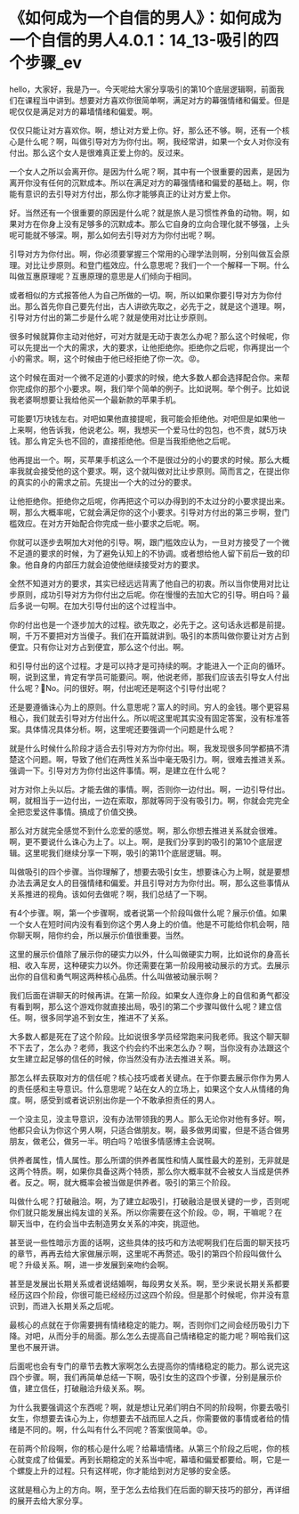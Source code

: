 # 《如何成为一个自信的男人》：如何成为一个自信的男人4.0.1：14_13-吸引的四个步骤_ev

hello，大家好，我是乃一。今天呢给大家分享吸引的第10个底层逻辑啊，前面我们在课程当中讲到。想要对方喜欢你很简单啊，满足对方的幕强情绪和偏爱。但是呢仅仅是满足对方的幕墙情绪和偏爱。啊。

仅仅只能让对方喜欢你。啊，想让对方爱上你。好，那么还不够。啊，还有一个核心是什么呢？啊，叫做引导对方为你付出。啊，我经常讲，如果一个女人对你没有付出。那么这个女人是很难真正爱上你的。反过来。

一个女人之所以会离开你。是因为什么呢？啊，其中有一个很重要的因素，是因为离开你没有任何的沉默成本。所以在满足对方的幕强情绪和偏爱的基础上。啊，你能有意识的去引导对方付出，那么你才能够真正的让对方爱上你。

好。当然还有一个很重要的原因是什么呢？就是旅人是习惯性养鱼的动物。啊，如果对方在你身上没有足够多的沉默成本。那么它自身的立向合理化就不够强，上头呢可能就不够深。啊，那么如何去引导对方为你付出呢？啊。

引导对方为你付出。啊，你必须要掌握三个常用的心理学法则啊，分别叫做互会原理。对比让步原则。和登门槛效应。什么意思呢？我们一个一个解释一下啊。什么叫做互惠原理呢？互惠原理的意思是人们倾向于相同。

或者相似的方式报答他人为自己所做的一切。啊，所以如果你要引导对方为你付出。那么首先你自己要先付出，古人讲欲先取之，必先于之，就是这个道理。啊，引导对方付出的第二步是什么呢？就是使用对比让步原则。

很多时候就算你主动对他好，可对方就是无动于衷怎么办呢？那么这个时候呢，你可以先提出一个大的需求，大的要求，让他拒绝你。拒绝你之后呢，你再提出一个小的需求。啊，这个时候由于他已经拒绝了你一次。😡。

这个时候在面对一个微不足道的小要求的时候，绝大多数人都会选择配合你。来帮你完成你的那个小要求。啊，我们举个简单的例子。比如说啊。举个例子。比如说我老婆啊想要让我给他买一个最新款的苹果手机。

可能要1万块钱左右。对吧如果他直接提呢，我可能会拒绝他。对吧但是如果他一上来啊，他告诉我，他说老公。啊，我想买一个爱马仕的包包，也不贵，就5万块钱。那么肯定头也不回的，直接拒绝他。但是当我拒绝他之后呢。

他再提出一个。啊，买苹果手机这么一个不是很过分的小的要求的时候。那么大概率我就会接受他的这个要求。啊，这个就叫做对比让步原则。简而言之，在提出你的真实的小的需求之前。先提出一个大的过分的要求。

让他拒绝你。拒绝你之后呢，你再把这个可以办得到的不太过分的小要求提出来。啊，那么大概率呢，它就会满足你的这个小要求。引导对方付出的第三步啊，登门槛效应。在对方开始配合你完成一些小要求之后呢。啊。

你就可以逐步去啊加大对他的引导。啊，跟门槛效应认为，一旦对方接受了一个微不足道的要求的时候，为了避免认知上的不协调。或者想给他人留下前后一致的印象。他自身的内部压力就会迫使他继续接受对方的要求。

全然不知道对方的要求，其实已经远远背离了他自己的初衷。所以当你使用对比让步原则，成功引导对方为你付出之后呢。你在慢慢的去加大它的引导。明白吗？最后多说一句啊。在加大引导付出的这个过程当中。

你的付出也是一个逐步加大的过程。欲先取之，必先于之。这句话永远都是前提。啊，千万不要把对方当傻子。我们在开篇就讲到。吸引的本质叫做你要让对方占到便宜。只有你让对方占到便宜，那么这个付出。啊。

和引导付出的这个过程。才是可以持才是可持续的啊。才能进入一个正向的循环。啊，说到这里，肯定有学员可能要问。啊，他说老师，那我们应该去引导女人付出什么呢？🤧No。问的很好。啊，付出呢还是啊这个引导付出呢？

还是要遵循诛心为上的原则。什么意思呢？富人的时间。穷人的金钱。哪个更容易租心，我们就去引导对方付出什么。所以呢这里呢其实没有固定答案，没有标准答案。具体情况具体分析。啊，这里呢还要强调一个问题是什么呢？

就是什么时候什么阶段才适合去引导对方为你付出。啊，我发现很多同学都搞不清楚这个问题。啊，导致了他们在两性关系当中毫无吸引力。啊，很难去推进关系。强调一下。引导对方为你付出这件事情。啊，是建立在什么呢？

对方对你上头以后。才能去做的事情。啊，否则你一边付出。啊，一边引导付出。啊，就相当于一边付出，一边在索取，那就等同于没有吸引力。啊，你就会完完全全把恋爱这件事情。搞成了价值交换。

那么对方就完全感觉不到什么恋爱的感觉。啊，那么你想去推进关系就会很难。啊，更不要说什么诛心为上了。以上。啊，是我们分享到的吸引的第10个底层逻辑。这里呢我们继续分享一下啊，吸引的第11个底层逻辑。啊。

叫做吸引的四个步骤。当你理解了，想要去吸引女生，想要诛心为上啊，就是要想办法去满足女人的目强情绪和偏爱。并且引导对方为你付出。啊，那么这些事情从关系推进的视角。该如何去做呢？啊，我们总结了一下啊。

有4个步骤。啊，第一个步骤啊，或者说第一个阶段叫做什么呢？展示价值。如果一个女人在短时间内没有看到你这个男人身上的价值。他是不可能给你机会啊，陪你聊天啊，陪你约会，所以展示价值很重要。当然。

这里的展示价值除了展示你的硬实力以外，什么叫做硬实力啊，比如说你的身高长相、收入车房，这种硬实力以外。你还需要在第一阶段用被动展示的方式。去展示出你的自信和勇气啊这两种核心品质。什么叫做被动展示啊？

我们后面在讲聊天的时候再讲。在第一阶段。如果女人连你身上的自信和勇气都没有看到啊，那么这个游戏你就直接出局，吸引的第二个步骤叫做什么呢？建立信任。啊，很多同学追不到女生，推进不了关系。

大多数人都是死在了这个阶段。比如说很多学员经常跑来问我老师。我这个聊天聊不下去了，怎么办？老师，我这个约会约不出来怎么办？啊，当你没有办法跟这个女生建立起足够的信任的时候，你当然没有办法去推进关系。啊。

那怎么样去获取对方的信任呢？核心技巧或者关键点。在于你要去展示你作为男人的责任感和主导意识。什么意思呢？站在女人的立场上，如果这个女人从情绪的角度。啊，感受到或者说识别出你是一个不敢承担责任的男人。

一个没主见，没主导意识，没有办法带领我的男人。那么无论你对他有多好。啊，他都只会认为你这个男人啊，只适合做朋友。啊，最多做男闺蜜，但是不适合做男朋友，做老公，做另一半。明白吗？哈很多情感博主会说啊。

供养者属性，情人属性。那么所谓的供养者属性和情人属性最大的差别，无非就是这两个特质。啊，如果你具备这两个特质，那么你大概率就不会被女人当成是供养者。反之。啊，就大概率会被当做是供养者。吸引的第三个阶段。

叫做什么呢？打破融洽。啊，为了建立起吸引，打破融洽是很关键的一步，否则呢你们就只能发展出纯友谊的关系。所以你需要在这个阶段。😡，啊，干嘛呢？在聊天当中，在约会当中去制造男女关系的冲突，挑逗他。

甚至说一些性暗示方面的话啊，这些具体的技巧和方法呢啊我们在后面的聊天技巧的章节，再再去给大家做展示啊，这里呢不再赘述。吸引的第四个阶段叫做什么呢？升级关系。啊，进一步发展到亲吻约会啊。

甚至是发展出长期关系或者说结婚啊，每段男女关系。啊，至少来说长期关系都要经历这四个阶段，你很可能已经经历过这四个阶段。但是那个时候呢，你并没有意识到，而进入长期关系之后呢。

最核心的点就在于你需要拥有情绪稳定的能力。啊，否则你们之间会经历吸引力下降。对吧，从而分手的局面。那么怎么去提高自己情绪稳定的能力呢？啊哈我们这里也不展开讲。

后面呢也会有专门的章节去教大家啊怎么去提高你的情绪稳定的能力。那么说完这四个步骤。啊，我们再简单总结一下啊，吸引女生的这四个步骤，分别是展示价值，建立信任，打破融洽升级关系。啊。

为什么我要强调这个东西呢？啊，就是想让兄弟们明白不同的阶段啊，你要去吸引女生，你想要去诛心为上，你想要去不战而屈人之兵，你需要做的事情或者给的情绪是不同的。啊，什么叫有什么不同呢？答案很简单。😡。

在前两个阶段啊，你的核心是什么呢？给幕墙情绪。从第三个阶段之后呢，你的核心就变成了给偏爱。再到长期稳定的关系当中呢，幕墙和偏爱都要给。啊，它是一个螺旋上升的过程。只有这样呢，你才能给到对方足够的安全感。

这就是租心为上的方向。啊，至于怎么去给我们在后面的聊天技巧的部分，再详细的展开去给大家分享。
